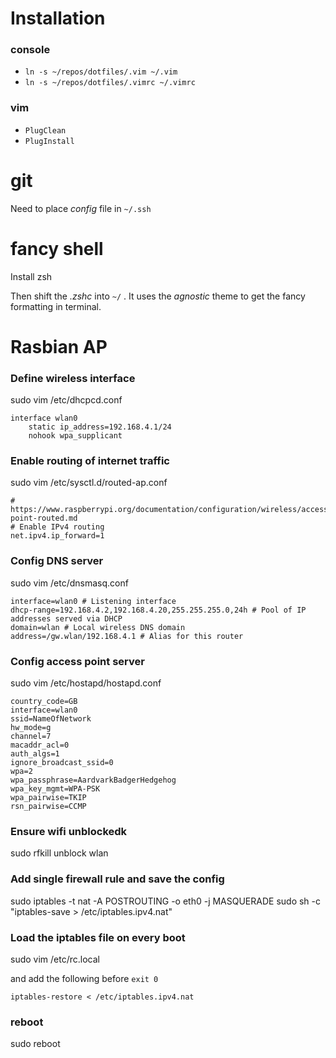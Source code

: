 # Installation

### console
- `ln -s ~/repos/dotfiles/.vim ~/.vim`
- `ln -s ~/repos/dotfiles/.vimrc ~/.vimrc`

### vim
- `PlugClean`
- `PlugInstall`

# git
Need to place *config* file in `~/.ssh`

# fancy shell
Install zsh

Then shift the *.zshc* into `~/` . It uses the *agnostic* theme to get the fancy formatting in terminal.

# Rasbian AP

### Define wireless interface
sudo vim /etc/dhcpcd.conf

```
interface wlan0
    static ip_address=192.168.4.1/24
    nohook wpa_supplicant
```

### Enable routing of internet traffic
sudo vim /etc/sysctl.d/routed-ap.conf

```
# https://www.raspberrypi.org/documentation/configuration/wireless/access-point-routed.md
# Enable IPv4 routing
net.ipv4.ip_forward=1
```

### Config DNS server
sudo vim /etc/dnsmasq.conf

```
interface=wlan0 # Listening interface
dhcp-range=192.168.4.2,192.168.4.20,255.255.255.0,24h # Pool of IP addresses served via DHCP
domain=wlan # Local wireless DNS domain
address=/gw.wlan/192.168.4.1 # Alias for this router
```

### Config access point server
sudo vim /etc/hostapd/hostapd.conf

```
country_code=GB
interface=wlan0
ssid=NameOfNetwork
hw_mode=g
channel=7
macaddr_acl=0
auth_algs=1
ignore_broadcast_ssid=0
wpa=2
wpa_passphrase=AardvarkBadgerHedgehog
wpa_key_mgmt=WPA-PSK
wpa_pairwise=TKIP
rsn_pairwise=CCMP
```

### Ensure wifi unblockedk
sudo rfkill unblock wlan

### Add single firewall rule and save the config
sudo iptables -t nat -A POSTROUTING -o eth0 -j MASQUERADE
sudo sh -c "iptables-save > /etc/iptables.ipv4.nat"

### Load the iptables file on every boot
sudo vim /etc/rc.local

and add the following before `exit 0`

```
iptables-restore < /etc/iptables.ipv4.nat
```

### reboot
sudo reboot
